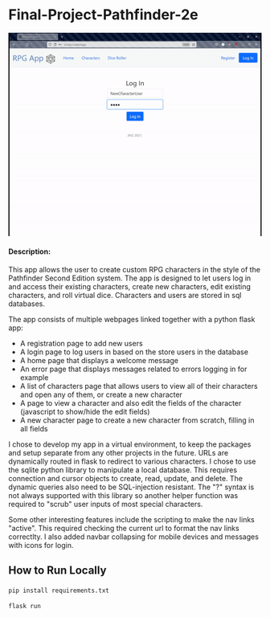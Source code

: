 # Final-Project-Pathfinder-2e

![RPG App Demonstration](/RPG_App_Demo.gif)

#### Description:
This app allows the user to create custom RPG characters in the style of the Pathfinder Second Edition system. The app is designed to let users log in and access their existing characters, create new characters, edit existing characters, and roll virtual dice. Characters and users are stored in sql databases. 

The app consists of multiple webpages linked together with a python flask app:
* A registration page to add new users
* A login page to log users in based on the store users in the database
* A home page that displays a welcome message
* An error page that displays messages related to errors logging in for example
* A list of characters page that allows users to view all of their characters and open any of them, or create a new character
* A page to view a character and also edit the fields of the character (javascript to show/hide the edit fields)
* A new character page to create a new character from scratch, filling in all fields

I chose to develop my app in a virtual environment, to keep the packages and setup separate from any other projects in the future. URLs are dynamically routed in flask to redirect to various characters. I chose to use the sqlite python library to manipulate a local database. This requires connection and cursor objects to create, read, update, and delete. The dynamic queries also need to be SQL-injection resistant. The "?" syntax is not always supported with this library so another helper function was required to "scrub" user inputs of most special characters. 

Some other interesting features include the scripting to make the nav links "active". This required checking the current url to format the nav links correctlty. I also added navbar collapsing for mobile devices and messages with icons for login.

## How to Run Locally

`pip install requirements.txt`

`flask run`
